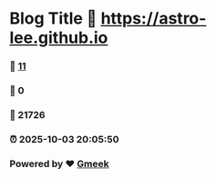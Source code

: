 # Blog Title :link: https://astro-lee.github.io 
### :page_facing_up: [11](https://astro-lee.github.io/tag.html) 
### :speech_balloon: 0 
### :hibiscus: 21726 
### :alarm_clock: 2025-10-03 20:05:50 
### Powered by :heart: [Gmeek](https://github.com/Meekdai/Gmeek)
